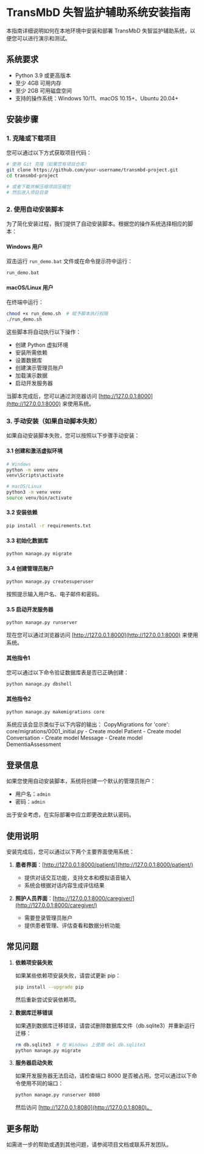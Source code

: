 # TransMbD 失智监护辅助系统安装指南

本指南详细说明如何在本地环境中安装和部署 TransMbD 失智监护辅助系统，以便您可以进行演示和测试。

## 系统要求

- Python 3.9 或更高版本
- 至少 4GB 可用内存
- 至少 2GB 可用磁盘空间
- 支持的操作系统：Windows 10/11、macOS 10.15+、Ubuntu 20.04+

## 安装步骤

### 1. 克隆或下载项目

您可以通过以下方式获取项目代码：

```bash
# 使用 Git 克隆（如果您有项目仓库）
git clone https://github.com/your-username/transmbd-project.git
cd transmbd-project

# 或者下载并解压缩项目压缩包
# 然后进入项目目录
```

### 2. 使用自动安装脚本

为了简化安装过程，我们提供了自动安装脚本。根据您的操作系统选择相应的脚本：

#### Windows 用户

双击运行 `run_demo.bat` 文件或在命令提示符中运行：

```cmd
run_demo.bat
```

#### macOS/Linux 用户

在终端中运行：

```bash
chmod +x run_demo.sh  # 赋予脚本执行权限
./run_demo.sh
```

这些脚本将自动执行以下操作：
- 创建 Python 虚拟环境
- 安装所需依赖
- 设置数据库
- 创建演示管理员账户
- 加载演示数据
- 启动开发服务器

当脚本完成后，您可以通过浏览器访问 [http://127.0.0.1:8000](http://127.0.0.1:8000) 来使用系统。

### 3. 手动安装（如果自动脚本失败）

如果自动安装脚本失败，您可以按照以下步骤手动安装：

#### 3.1 创建和激活虚拟环境

```bash
# Windows
python -m venv venv
venv\Scripts\activate

# macOS/Linux
python3 -m venv venv
source venv/bin/activate
```

#### 3.2 安装依赖

```bash
pip install -r requirements.txt
```

#### 3.3 初始化数据库

```bash
python manage.py migrate
```

#### 3.4 创建管理员账户

```bash
python manage.py createsuperuser
```
按照提示输入用户名、电子邮件和密码。

#### 3.5 启动开发服务器

```bash
python manage.py runserver
```

现在您可以通过浏览器访问 [http://127.0.0.1:8000](http://127.0.0.1:8000) 来使用系统。

#### 其他指令1

您可以通过以下命令验证数据库表是否已正确创建：
```bash
python manage.py dbshell

```

#### 其他指令2

```bash
python manage.py makemigrations core

```

系统应该会显示类似于以下内容的输出：
CopyMigrations for 'core':
  core/migrations/0001_initial.py
    - Create model Patient
    - Create model Conversation
    - Create model Message
    - Create model DementiaAssessment

## 登录信息

如果您使用自动安装脚本，系统将创建一个默认的管理员账户：

- 用户名：`admin`
- 密码：`admin`

出于安全考虑，在实际部署中应立即更改此默认密码。

## 使用说明

安装完成后，您可以通过以下两个主要界面使用系统：

1. **患者界面**：[http://127.0.0.1:8000/patient/](http://127.0.0.1:8000/patient/)
   - 提供对话交互功能，支持文本和模拟语音输入
   - 系统会根据对话内容生成评估结果

2. **照护人员界面**：[http://127.0.0.1:8000/caregiver/](http://127.0.0.1:8000/caregiver/)
   - 需要登录管理员账户
   - 提供患者管理、评估查看和数据分析功能

## 常见问题

1. **依赖项安装失败**
   
   如果某些依赖项安装失败，请尝试更新 pip：
   ```bash
   pip install --upgrade pip
   ```
   然后重新尝试安装依赖项。

2. **数据库迁移错误**
   
   如果遇到数据库迁移错误，请尝试删除数据库文件（db.sqlite3）并重新运行迁移：
   ```bash
   rm db.sqlite3  # 在 Windows 上使用 del db.sqlite3
   python manage.py migrate
   ```

3. **服务器启动失败**
   
   如果开发服务器无法启动，请检查端口 8000 是否被占用。您可以通过以下命令使用不同的端口：
   ```bash
   python manage.py runserver 8080
   ```
   然后访问 [http://127.0.0.1:8080](http://127.0.0.1:8080)。

## 更多帮助

如需进一步的帮助或遇到其他问题，请参阅项目文档或联系开发团队。
